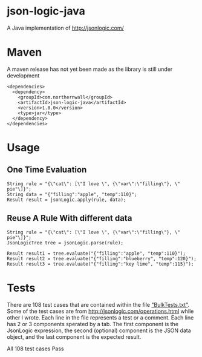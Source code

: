 # json-logic-java
A Java implementation of http://jsonlogic.com/

# Maven
A maven release has not yet been made as the library is still under development

    <dependencies>
      <dependency>
        <groupId>com.northernwall</groupId>
        <artifactId>json-logic-java</artifactId>
        <version>1.0.0</version>
        <type>jar</type>
      </dependency>
    </dependencies>


# Usage
## One Time Evaluation
    String rule = "{\"cat\": [\"I love \", {\"var\":\"filling\"}, \" pie"\]}";
    String data = "{"filling":"apple", "temp":110}";
    Result result = jsonLogic.apply(rule, data);

## Reuse A Rule With different data
    String rule = "{\"cat\": [\"I love \", {\"var\":\"filling\"}, \" pie"\]}";
    JsonLogicTree tree = jsonLogic.parse(rule);
    
    Result result1 = tree.evaluate("{"filling":"apple", "temp":110}");
    Result result2 = tree.evaluate("{"filling":"blueberry", "temp":120}");
    Result result3 = tree.evaluate("{"filling":"key lime", "temp":115}");

# Tests
There are 108 test cases that are contained within the file ["BulkTests.txt"](https://github.com/kommradHomer/json-logic-java/blob/master/json-logic-java/BulkTests.txt). Some of the test cases are from http://jsonlogic.com/operations.html while other I wrote. Each line in the file represents a test or a comment. Each line has 2 or 3 components sperated by a tab. The first component is the JsonLogic expression, the second (optional) component is the JSON data object, and the last component is the expected result.

All 108 test cases Pass
